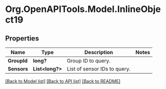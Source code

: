 # Org.OpenAPITools.Model.InlineObject19
## Properties

Name | Type | Description | Notes
------------ | ------------- | ------------- | -------------
**GroupId** | **long?** | Group ID to query. | 
**Sensors** | **List&lt;long?&gt;** | List of sensor IDs to query. | 

[[Back to Model list]](../README.md#documentation-for-models) [[Back to API list]](../README.md#documentation-for-api-endpoints) [[Back to README]](../README.md)

